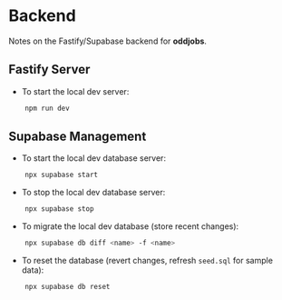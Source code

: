 # Backend

Notes on the Fastify/Supabase backend for **oddjobs**.

## Fastify Server

-   To start the local dev server:

```sh
    npm run dev
```

## Supabase Management

-   To start the local dev database server:

```sh
    npx supabase start
```

-   To stop the local dev database server:

```sh
    npx supabase stop
```

-   To migrate the local dev database (store recent changes):

```sh
    npx supabase db diff <name> -f <name>
```

-   To reset the database (revert changes, refresh `seed.sql` for sample data):

```sh
    npx supabase db reset
```
